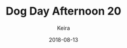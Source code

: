 ---
title: 'Dog Day Afternoon 20'
alt: 'Mysteries of the Arcana'
date: '2018-08-13'
author: 'Keira'
artist: 'Keira'
chapter: 'None'
filler: false
---
